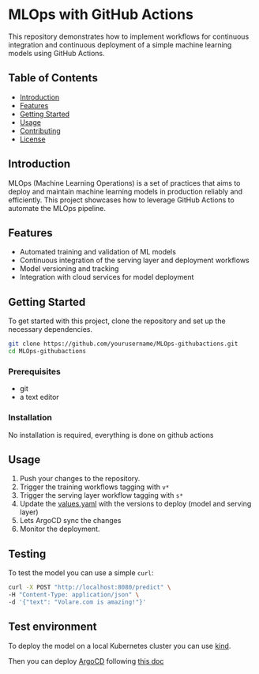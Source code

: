 # MLOps with GitHub Actions

This repository demonstrates how to implement workflows for continuous integration and continuous deployment of a simple machine learning models using GitHub Actions.

## Table of Contents
- [Introduction](#introduction)
- [Features](#features)
- [Getting Started](#getting-started)
- [Usage](#usage)
- [Contributing](#contributing)
- [License](#license)

## Introduction
MLOps (Machine Learning Operations) is a set of practices that aims to deploy and maintain machine learning models in production reliably and efficiently. This project showcases how to leverage GitHub Actions to automate the MLOps pipeline.

## Features
- Automated training and validation of ML models
- Continuous integration of the serving layer and deployment workflows
- Model versioning and tracking
- Integration with cloud services for model deployment

## Getting Started
To get started with this project, clone the repository and set up the necessary dependencies.

```bash
git clone https://github.com/yourusername/MLOps-githubactions.git
cd MLOps-githubactions
```

### Prerequisites
- git
- a text editor

### Installation
No installation is required, everything is done on github actions


## Usage
1. Push your changes to the repository.
2. Trigger the training workflows tagging with `v*`
3. Trigger the serving layer workflow tagging with `s*`
4. Update the [values.yaml](./deploy/values.yaml) with the versions to deploy (model and serving layer)
5. Lets ArgoCD sync the changes
3. Monitor the deployment.

## Testing
To test the model you can use a simple `curl`:

```bash
curl -X POST "http://localhost:8080/predict" \
-H "Content-Type: application/json" \
-d '{"text": "Volare.com is amazing!"}'
```

## Test environment

To deploy the model on a local Kubernetes cluster you can use [kind](https://kind.sigs.k8s.io/).

Then you can deploy [ArgoCD](https://argo-cd.readthedocs.io/en/stable/) following [this doc](https://argo-cd.readthedocs.io/en/latest/try_argo_cd_locally/)
